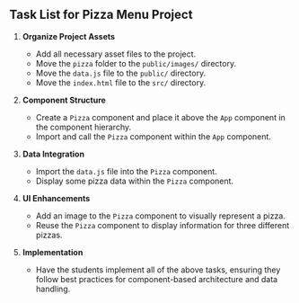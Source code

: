 ## Task List for Pizza Menu Project

1. **Organize Project Assets**

   - Add all necessary asset files to the project.
   - Move the `pizza` folder to the `public/images/` directory.
   - Move the `data.js` file to the `public/` directory.
   - Move the `index.html` file to the `src/` directory.

2. **Component Structure**

   - Create a `Pizza` component and place it above the `App` component in the component hierarchy.
   - Import and call the `Pizza` component within the `App` component.

3. **Data Integration**

   - Import the `data.js` file into the `Pizza` component.
   - Display some pizza data within the `Pizza` component.

4. **UI Enhancements**

   - Add an image to the `Pizza` component to visually represent a pizza.
   - Reuse the `Pizza` component to display information for three different pizzas.

5. **Implementation**
   - Have the students implement all of the above tasks, ensuring they follow best practices for component-based architecture and data handling.
